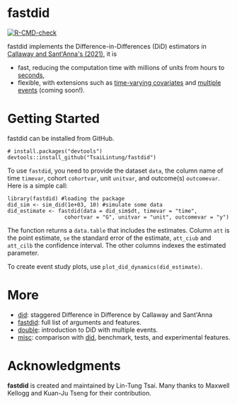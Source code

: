 # fastdid

  <!-- badges: start -->
  [![R-CMD-check](https://github.com/TsaiLintung/fastdid/actions/workflows/R-CMD-check.yaml/badge.svg)](https://github.com/TsaiLintung/fastdid/actions/workflows/R-CMD-check.yaml)
  <!-- badges: end -->

fastdid implements the Difference-in-Differences (DiD) estimators in [Callaway and Sant'Anna's (2021)](https://www.sciencedirect.com/science/article/pii/S0304407620303948), it is

  - fast, reducing the computation time with millions of units from hours to [seconds](https://tsailintung.github.io/fastdid/articles/misc.html#performance),
  - flexible, with extensions such as [time-varying covariates](https://arxiv.org/abs/2406.15288) and [multiple events](not_ready_yet) (coming soon!). 

# Getting Started

fastdid can be installed from GitHub. 

```
# install.packages("devtools")
devtools::install_github("TsaiLintung/fastdid")
```

To use `fastdid`, you need to provide the dataset `data`, the column name of time `timevar`, cohort `cohortvar`, unit `unitvar`, and outcome(s) `outcomevar`. Here is a simple call:

```
library(fastdid) #loading the package
did_sim <- sim_did(1e+03, 10) #simulate some data
did_estimate <- fastdid(data = did_sim$dt, timevar = "time",
                  cohortvar = "G", unitvar = "unit", outcomevar = "y")
```
The function returns a `data.table` that includes the estimates. Column `att` is the point estimate, `se` the standard error of the estimate, `att_ciub` and `att_cilb` the confidence interval. The other columns indexes the estimated parameter. 

To create event study plots, use `plot_did_dynamics(did_estimate)`. 

# More

  - [did](https://bcallaway11.github.io/did/articles/did-basics.html): staggered Difference in Difference by Callaway and Sant'Anna
  - [fastdid](https://tsailintung.github.io/fastdid/reference/fastdid.html): full list of arguments and features.
  - [double](https://tsailintung.github.io/fastdid/articles/double.html): introduction to DiD with multiple events.
  - [misc](https://tsailintung.github.io/fastdid/articles/misc.html): comparison with [did](https://github.com/bcallaway11/did), benchmark, tests, and experimental features.

# Acknowledgments

**fastdid** is created and maintained by Lin-Tung Tsai. Many thanks to Maxwell Kellogg and Kuan-Ju Tseng for their contribution. 


